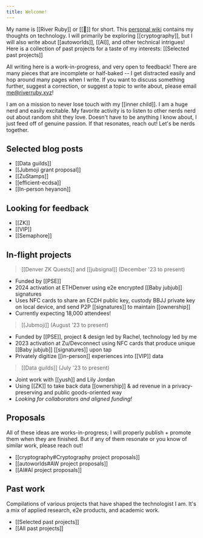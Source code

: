```yaml
---
title: Welcome!
---
```

My name is [[River Ruby]] or [[🔺]] for short. This [personal wiki](https://en.wikipedia.org/wiki/Personal_wiki) contains my thoughts on technology. I will primarily be exploring [[cryptography]], but I will also write about [[autoworlds]], [[AI]], and other technical intrigues! Here is a collection of past projects for a taste of my interests: [[Selected past projects]]

All writing here is a work-in-progress, and very open to feedback! There are many pieces that are incomplete or half-baked -- I get distracted easily and hop around many pages when I write. If you want to discuss something further, suggest a correction, or suggest a topic to write about, please email me@riverruby.xyz!

I am on a mission to never lose touch with my [[inner child]]. I am a huge nerd and easily excitable. My favorite activity is to listen to other nerds nerd out about random shit they love. Doesn't have to be anything I know about, I just feed off of genuine passion. If that resonates, reach out! Let's be nerds together.

## Selected blog posts

- [[Data guilds]]
- [[Jubmoji grant proposal]]
- [[ZuStamps]]
- [[efficient-ecdsa]]
- [[In-person heyanon]]

## Looking for feedback

- [[ZK]]
- [[VIP]]
- [[Semaphore]]

## In-flight projects

> [[Denver ZK Quests]] and [[jubsignal]] (December '23 to present)
- Funded by [[PSE]]
- 2024 activation at ETHDenver using e2e encrypted [[Baby jubjub]] signatures
- Uses NFC cards to share an ECDH public key, custody BBJJ private key on local device, and send P2P [[signatures]] to maintain [[ownership]]
- Currently expecting 18,000 attendees!

> [[Jubmoji]] (August '23 to present)
- Funded by [[PSE]], project & design led by Rachel, technology led by me
- 2023 activation at Zu/Devconnect using NFC cards that produce unique [[Baby jubjub]] [[signatures]] upon tap
- Privately digitize [[in-person]] experiences into [[VIP]] data

> [[Data guilds]] (July '23 to present)
- Joint work with [[yush]] and Lily Jordan
- Using [[ZK]] to take back data [[ownership]] & ad revenue in a privacy-preserving and public goods-oriented way
- *Looking for collaborators and aligned funding!*

## Proposals

All of these ideas are works-in-progress; I will properly publish + promote them when they are finished. But if any of them resonate or you know of similar work, please reach out!
- [[cryptography#Cryptography project proposals]]
- [[autoworlds#AW project proposals]]
- [[AI#AI project proposals]]

## Past work 

Compilations of various projects that have shaped the technologist I am. It's a mix of applied research, e2e products, and academic work.
 - [[Selected past projects]]
 - [[All past projects]]